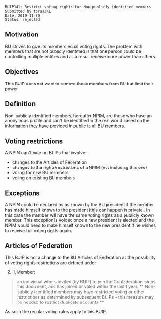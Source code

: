     BUIP141: Restrict voting rights for Non-publicly identified members
    Submitted by torusJKL
    Date: 2019-11-30
    Status: rejected

Motivation
----------
BU strives to give its members equal voting rights.
The problem with members that are not publicly identified is that one person could be controlling multiple entities and as a result receive more power than others.

Objectives
----------
This BUIP does not want to remove those members from BU but limit their power.

Definition
----------
Non-publicly identified members, hereafter NPIM, are those who have an anonymous profile and can't be identified in the real world based on the information they have provided in public to all BU members.

Voting restrictions
----------
A NPIM can't vote on BUIPs that involve:
- changes to the Articles of Federation
- changes to the rights/restrictions of a NPIM (not including this one)
- voting for new BU members
- voting on existing BU members

Exceptions
----------
A NPIM could be declared as as known by the BU president if the member has made himself known to the president (this can happen in private).
In this case the member will have the same voting rights as a publicly known member.
This exception is voided once a new president is elected and the NPIM would need to make himself known to the new president if he wishes to receive full voting rights again.


Articles of Federation
----------
This BUIP is not a change to the BU Articles of Federation as the possibility of voting rights restrictions are defined under

2. II, Member:
> an individual who is invited (by BUIP) to join the Confederation, signs this document, and has joined or voted within the last 1 year.
** Non-publicly identified members may have restricted voting or other restrictions as determined by subsequent BUIPs - this measure may be needed to restrict duplicate accounts.**

As such the regular voting rules apply to this BUIP.
